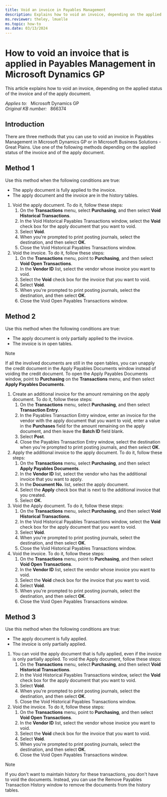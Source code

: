 ```yaml
---
title: Void an invoice in Payables Management
description: Explains how to void an invoice, depending on the applied status of the invoice and of the apply document.
ms.reviewer: theley, lmuelle
ms.topic: how-to
ms.date: 03/13/2024
---
```

# How to void an invoice that is applied in Payables Management in Microsoft Dynamics GP

This article explains how to void an invoice, depending on the applied status of the invoice and of the apply document.

_Applies to:_ &nbsp; Microsoft Dynamics GP  
_Original KB number:_ &nbsp; 866374

## Introduction

There are three methods that you can use to void an invoice in Payables Management in Microsoft Dynamics GP or in Microsoft Business Solutions - Great Plains. Use one of the following methods depending on the applied status of the invoice and of the apply document.

## Method 1

Use this method when the following conditions are true:

- The apply document is fully applied to the invoice.
- The apply document and the invoice are in the history tables.

1. Void the apply document. To do it, follow these steps:
    1. On the **Transactions** menu, select **Purchasing**, and then select **Void Historical Transactions**.
    2. In the Void Historical Payables Transactions window, select the **Void** check box for the apply document that you want to void.
    3. Select **Void**.
    4. When you're prompted to print posting journals, select the destination, and then select **OK**.
    5. Close the Void Historical Payables Transactions window.
2. Void the invoice. To do it, follow these steps:
    1. On the **Transactions** menu, point to **Purchasing**, and then select **Void Open Transactions**.
    2. In the **Vendor ID** list, select the vendor whose invoice you want to void.
    3. Select the **Void** check box for the invoice that you want to void.
    4. Select **Void**.
    5. When you're prompted to print posting journals, select the destination, and then select **OK**.
    6. Close the Void Open Payables Transactions window.

## Method 2

Use this method when the following conditions are true:

- The apply document is only partially applied to the invoice.
- The invoice is in open tables.

> [!NOTE]
> If all the involved documents are still in the open tables, you can unapply the credit document in the Apply Payables Documents window instead of voiding the credit document. To open the Apply Payables Documents window, point to **Purchasing** on the **Transactions** menu, and then select **Apply Payables Documents**.

1. Create an additional invoice for the amount remaining on the apply document. To do it, follow these steps:
    1. On the **Transactions** menu, select **Purchasing**, and then select **Transaction Entry**.
    2. In the Payables Transaction Entry window, enter an invoice for the vendor with the apply document that you want to void, enter a value in the **Purchases** field for the amount remaining on the apply document, and then leave the **Batch ID** field blank.
    3. Select **Post**.
    4. Close the Payables Transaction Entry window, select the destination when you're prompted to print posting journals, and then select **OK**.
2. Apply the additional invoice to the apply document. To do it, follow these steps:
    1. On the **Transactions** menu, select **Purchasing**, and then select **Apply Payables Documents**.
    2. In the **Vendor ID** list, select the vendor who has the additional invoice that you want to apply.
    3. In the **Document No.** list, select the apply document.
    4. Select the **Apply** check box that is next to the additional invoice that you created.
    5. Select **OK**.
3. Void the Apply document. To do it, follow these steps:
    1. On the **Transactions** menu, select **Purchasing**, and then select **Void Historical Transactions**.
    2. In the Void Historical Payables Transactions window, select the **Void** check box for the apply document that you want to void.
    3. Select **Void**.
    4. When you're prompted to print posting journals, select the destination, and then select **OK**.
    5. Close the Void Historical Payables Transactions window.
4. Void the invoice. To do it, follow these steps:
    1. On the **Transactions** menu, point to **Purchasing**, and then select **Void Open Transactions**.
    2. In the **Vendor ID** list, select the vendor whose invoice you want to void.
    3. Select the **Void** check box for the invoice that you want to void.
    4. Select **Void**.
    5. When you're prompted to print posting journals, select the destination, and then select **OK**.
    6. Close the Void Open Payables Transactions window.

## Method 3

Use this method when the following conditions are true:

- The apply document is fully applied.
- The invoice is only partially applied.

1. You can void the apply document that is fully applied, even if the invoice is only partially applied. To void the Apply document, follow these steps:
    1. On the **Transactions** menu, select **Purchasing**, and then select **Void Historical Transactions**.
    2. In the Void Historical Payables Transactions window, select the **Void** check box for the apply document that you want to void.
    3. Select **Void**.
    4. When you're prompted to print posting journals, select the destination, and then select **OK**.
    5. Close the Void Historical Payables Transactions window.
2. Void the invoice. To do it, follow these steps:
    1. On the **Transactions** menu, point to **Purchasing**, and then select **Void Open Transactions**.
    2. In the **Vendor ID** list, select the vendor whose invoice you want to void.
    3. Select the **Void** check box for the invoice that you want to void.
    4. Select **Void**.
    5. When you're prompted to print posting journals, select the destination, and then select **OK**.
    6. Close the Void Open Payables Transactions window.

> [!NOTE]
> If you don't want to maintain history for these transactions, you don't have to void the documents. Instead, you can use the Remove Payables Transaction History window to remove the documents from the history tables.
